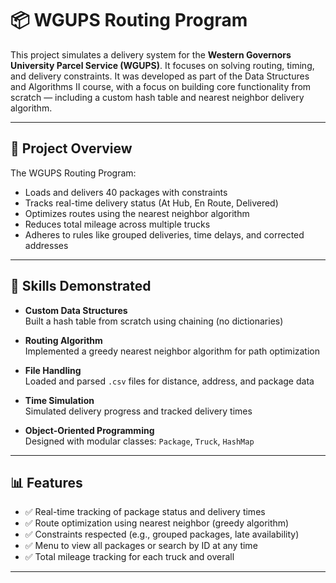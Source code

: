 # 📦 WGUPS Routing Program

This project simulates a delivery system for the **Western Governors University Parcel Service (WGUPS)**. It focuses on solving routing, timing, and delivery constraints.
It was developed as part of the Data Structures and Algorithms II course, with a focus on building core functionality from scratch — including a custom hash table and nearest neighbor delivery algorithm.

---

## 🚀 Project Overview

The WGUPS Routing Program:

- Loads and delivers 40 packages with constraints
- Tracks real-time delivery status (At Hub, En Route, Delivered)
- Optimizes routes using the nearest neighbor algorithm
- Reduces total mileage across multiple trucks
- Adheres to rules like grouped deliveries, time delays, and corrected addresses

---

## 🧠 Skills Demonstrated

- **Custom Data Structures**  
  Built a hash table from scratch using chaining (no dictionaries)

- **Routing Algorithm**  
  Implemented a greedy nearest neighbor algorithm for path optimization

- **File Handling**  
  Loaded and parsed `.csv` files for distance, address, and package data

- **Time Simulation**  
  Simulated delivery progress and tracked delivery times

- **Object-Oriented Programming**  
  Designed with modular classes: `Package`, `Truck`, `HashMap`

---

## 📊 Features

- ✅ Real-time tracking of package status and delivery times
- ✅ Route optimization using nearest neighbor (greedy algorithm)
- ✅ Constraints respected (e.g., grouped packages, late availability)
- ✅ Menu to view all packages or search by ID at any time
- ✅ Total mileage tracking for each truck and overall

---
